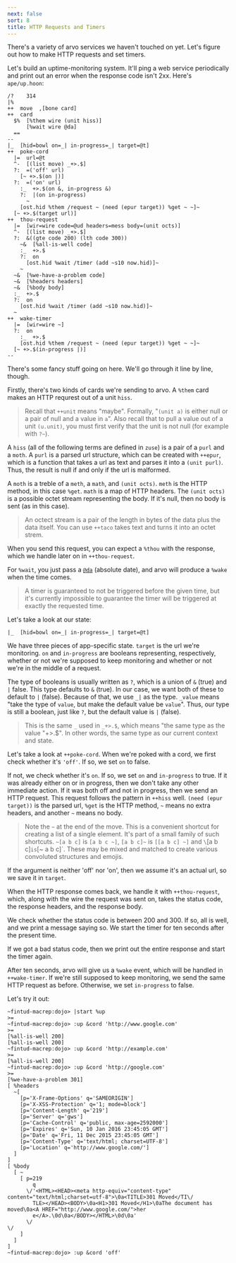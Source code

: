 ```yaml
---
next: false
sort: 8
title: HTTP Requests and Timers
---
```


There's a variety of arvo services we haven't touched on yet.
Let's figure out how to make HTTP requests and set timers.

Let's build an uptime-monitoring system.  It'll ping a web
service periodically and print out an error when the response
code isn't 2xx.  Here's `ape/up.hoon`:

```
/?    314
|%
++  move  ,[bone card]
++  card
  $%  [%them wire (unit hiss)]
      [%wait wire @da]
  ==
--
|_  [hid=bowl on=_| in-progress=_| target=@t]
++  poke-cord
  |=  url=@t
  ^-  [(list move) _+>.$]
  ?:  =('off' url)
    [~ +>.$(on |)]
  ?:  =('on' url)
    :_  +>.$(on &, in-progress &)
    ?:  |(on in-progress)
      ~
    [ost.hid %them /request ~ (need (epur target)) %get ~ ~]~
  [~ +>.$(target url)]
++  thou-request
  |=  [wir=wire code=@ud headers=mess body=(unit octs)]
  ^-  [(list move) _+>.$]
  ?:  &((gte code 200) (lth code 300))
    ~&  [%all-is-well code]
    :_  +>.$
    ?:  on
      [ost.hid %wait /timer (add ~s10 now.hid)]~
    ~
  ~&  [%we-have-a-problem code]
  ~&  [%headers headers]
  ~&  [%body body]
  :_  +>.$
  ?:  on
    [ost.hid %wait /timer (add ~s10 now.hid)]~
  ~
++  wake-timer
  |=  [wir=wire ~]
  ?:  on
    :_  +>.$
    [ost.hid %them /request ~ (need (epur target)) %get ~ ~]~
  [~ +>.$(in-progress |)]
--
```

There's some fancy stuff going on here.  We'll go through it line by
line, though.

Firstly, there's two kinds of cards we're sending to arvo.  A
`%them` card makes an HTTP requrest out of a unit `hiss`.

> Recall that `++unit` means "maybe".  Formally, "`(unit a)` is
> either null or a pair of null and a value in `a`". Also recall
> that to pull a value out of a unit `(u.unit)`, you must first
> verify that the unit is not null (for example with `?~`).

A `hiss` (all of the following terms are defined in `zuse`) is a
pair of a `purl` and a `moth`.  A `purl` is a parsed url
structure, which can be created with `++epur`, which is a
function that takes a url as text and parses it into a `(unit
purl)`.  Thus, the result is null if and only if the url is malformed.

A `moth` is a treble of a `meth`, a `math`, and `(unit octs)`.
`meth` is the HTTP method, in this case `%get`.  `math` is a map
of HTTP headers.  The `(unit octs)` is a possible octet stream
representing the body.  If it's null, then no body is sent (as in
this case).

> An octect stream is a pair of the length in bytes of the data
> plus the data itself.  You can use `++taco` takes text and
> turns it into an octet strem.

When you send this request, you can expect a `%thou` with the
response, which we handle later on in `++thou-request`.

For `%wait`, you just pass a [`@da`]() (absolute date), and arvo will
produce a `%wake` when the time comes.

> A timer is guaranteed to not be triggered before the given
> time, but it's currently impossible to guarantee the timer will be
> triggered at exactly the requested time.

Let's take a look at our state:

```
|_  [hid=bowl on=_| in-progress=_| target=@t]
```

We have three pieces of app-specific state.  `target` is the url
we're monitoring.  `on` and `in-progress` are booleans
representing, respectively, whether or not we're supposed to keep
monitoring and whether or not we're in the middle of a request.

The type of booleans is usually written as `?`, which is a union
of `&` (true) and `|` false.  This type defaults to `&` (true).  In our
case, we want both of these to default to `|` (false).  Because
of that, we use `_|` as the type.  `_value` means "take the type
of `value`, but make the default value be `value`".  Thus, our
type is still a boolean, just like `?`, but the default value is
`|` (false).

> This is the same `_` used in `_+>.$`, which means "the same
> type as the value "+>.$".  In other words, the same type as our
> current context and state.

Let's take a look at `++poke-cord`.  When we're poked with a
cord, we first check whether it's `'off'`.  If so, we set `on` to
false.

If not, we check whether it's `on`.  If so, we set `on` and
`in-progress` to true.  If it was already either on or in
progress, then we don't take any other immediate action.  If it
was both off and not in progress, then we send an HTTP request.
This request follows the pattern in `++hiss` well.  `(need (epur
target))`  is the parsed url, `%get` is the HTTP method, `~`
means no extra headers, and another `~` means no body.

> Note the `~` at the end of the move.  This is a convenient
> shortcut for creating a list of a single element.  It's part of
> a small family of such shortcuts.  `~[a b c]` is `[a b c ~]`,
> `[a b c]~` is `[[a b c] ~]` and `\`[a b c]` is `[~ a b c]`.
> These may be mixed and matched to create various convoluted
> structures and emojis.

If the argument is neither 'off' nor 'on', then we assume it's an
actual url, so we save it in `target`.

When the HTTP response comes back, we handle it with
`++thou-request`, which, along with the wire the request was sent
on, takes the status code, the response headers, and the response
body.

We check whether the status code is between 200 and 300.  If so,
all is well, and we print a message saying so.  We start the
timer for ten seconds after the present time.

If we got a bad status code, then we print out the entire
response and start the timer again.

After ten seconds, arvo will give us a `%wake` event, which will
be handled in `++wake-timer`.  If we're still supposed to keep
monitoring, we send the same HTTP request as before.  Otherwise,
we set `in-progress` to false.

Let's try it out:

```
~fintud-macrep:dojo> |start %up
>=
~fintud-macrep:dojo> :up &cord 'http://www.google.com'
>=
[%all-is-well 200]
[%all-is-well 200]
~fintud-macrep:dojo> :up &cord 'http://example.com'
>=
[%all-is-well 200]
~fintud-macrep:dojo> :up &cord 'http://google.com'
>=
[%we-have-a-problem 301]
[ %headers
  ~[
    [p='X-Frame-Options' q='SAMEORIGIN']
    [p='X-XSS-Protection' q='1; mode=block']
    [p='Content-Length' q='219']
    [p='Server' q='gws']
    [p='Cache-Control' q='public, max-age=2592000']
    [p='Expires' q='Sun, 10 Jan 2016 23:45:05 GMT']
    [p='Date' q='Fri, 11 Dec 2015 23:45:05 GMT']
    [p='Content-Type' q='text/html; charset=UTF-8']
    [p='Location' q='http://www.google.com/']
  ]
]
[ %body
  [ ~
    [ p=219
        q
      \/'<HTML><HEAD><meta http-equiv="content-type" content="text/html;charset=utf-8">\0a<TITLE>301 Moved</TI\/
        TLE></HEAD><BODY>\0a<H1>301 Moved</H1>\0aThe document has moved\0a<A HREF="http://www.google.com/">her
        e</A>.\0d\0a</BODY></HTML>\0d\0a'
      \/                                                                                                      \/
    ]
  ]
]
~fintud-macrep:dojo> :up &cord 'off'
```
